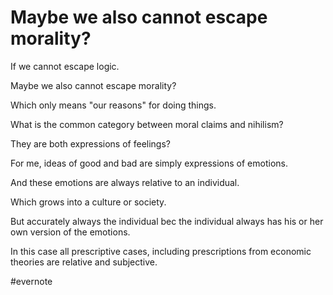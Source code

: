 # Maybe we also cannot escape morality?

If we cannot escape logic.

Maybe we also cannot escape morality?

Which only means "our reasons" for doing things.

What is the common category between moral claims and nihilism?

They are both expressions of feelings?

For me, ideas of good and bad are simply expressions of emotions.

And these emotions are always relative to an individual.

Which grows into a culture or society.

But accurately always the individual bec the individual always has his or her own version of the emotions.

In this case all prescriptive cases, including prescriptions from economic theories are relative and subjective.

\#evernote

